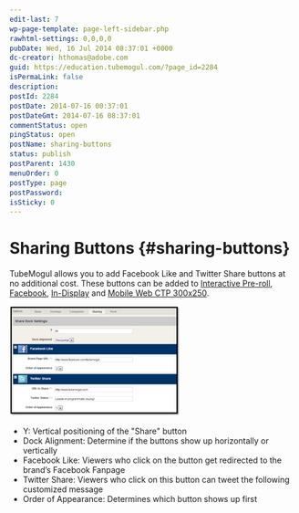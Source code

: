 ```yaml
---
edit-last: 7
wp-page-template: page-left-sidebar.php
rawhtml-settings: 0,0,0,0
pubDate: Wed, 16 Jul 2014 08:37:01 +0000
dc-creator: hthomas@adobe.com
guid: https://education.tubemogul.com/?page_id=2284
isPermaLink: false
description: 
postId: 2284
postDate: 2014-07-16 00:37:01
postDateGmt: 2014-07-16 08:37:01
commentStatus: open
pingStatus: open
postName: sharing-buttons
status: publish
postParent: 1430
menuOrder: 0
postType: page
postPassword: 
isSticky: 0
---
```


# Sharing Buttons {#sharing-buttons}

TubeMogul allows you to add Facebook Like and Twitter Share buttons at no additional cost. These buttons can be added to  [Interactive Pre-roll](../../../dsp/planning/ad-formats/in-stream/interactive-pre-roll.md),  [Facebook](../../../dsp/planning/ad-formats/social.md),  [In-Display](../../../dsp/planning/ad-formats/in-display.md) and  [Mobile Web CTP 300x250](mobile-setup/mobile-web-ctp.md).
  
[ ![sharing buttons](assets/sharing-buttons-300x194.png)](assets/sharing-buttons.png)

* Y: Vertical positioning of the "Share" button
* Dock Alignment: Determine if the buttons show up horizontally or vertically
* Facebook Like: Viewers who click on the button get redirected to the brand’s Facebook Fanpage
* Twitter Share: Viewers who click on this button can tweet the following customized message
* Order of Appearance: Determines which button shows up first
